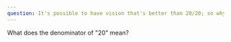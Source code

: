 ```yaml
---
question: It's possible to have vision that's better than 20/20; so why is that measure the standard?
---
```


What does the denominator of "20" mean?
